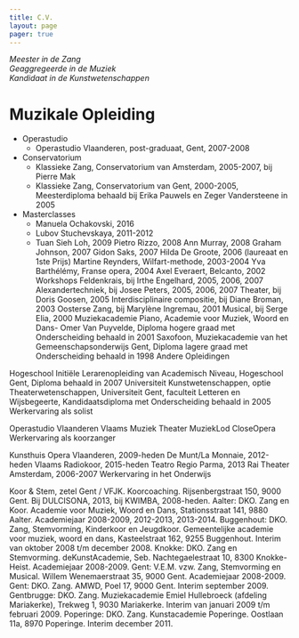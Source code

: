 ```yaml
---
title: C.V. 
layout: page 
pager: true
---
```


*Meester in de Zang*  
*Geaggregeerde in de Muziek*  
*Kandidaat in de Kunstwetenschappen*  

# Muzikale Opleiding

* Operastudio
    * Operastudio Vlaanderen, post-graduaat, Gent, 2007-2008
* Conservatorium
    * Klassieke Zang, Conservatorium van Amsterdam, 2005-2007, bij Pierre Mak
    * Klassieke Zang, Conservatorium van Gent, 2000-2005, Meesterdiploma behaald bij Erika Pauwels en Zeger Vandersteene in 2005
* Masterclasses
    * Manuela Ochakovski, 2016
    * Lubov Stuchevskaya, 2011-2012
    * Tuan Sieh Loh, 2009
Pietro Rizzo, 2008
Ann Murray, 2008
Graham Johnson, 2007
Gidon Saks, 2007
Hilda De Groote, 2006 (laureaat en 1ste Prijs)
Martine Reynders, Wilfart-methode, 2003-2004
Yva Barthélémy, Franse opera, 2004
Axel Everaert, Belcanto, 2002
Workshops
Feldenkrais, bij Irthe Engelhard, 2005, 2006, 2007
Alexandertechniek, bij Josee Peters, 2005, 2006, 2007
Theater, bij Doris Goosen, 2005
Interdisciplinaire compositie, bij Diane Broman, 2003
Oosterse Zang, bij Marylène Ingremau, 2001
Musical, bij Serge Elia, 2000
Muziekacademie
Piano, Academie voor Muziek, Woord en Dans- Omer Van Puyvelde, Diploma hogere graad met Onderscheiding behaald in 2001
Saxofoon, Muziekacademie van het Gemeenschapsonderwijs Gent, Diploma lagere graad met Onderscheiding behaald in 1998
Andere Opleidingen

Hogeschool
Initiële Lerarenopleiding van Academisch Niveau, Hogeschool Gent, Diploma behaald in 2007
Universiteit
Kunstwetenschappen, optie Theaterwetenschappen, Universiteit Gent, faculteit Letteren en Wijsbegeerte, Kandidaatsdiploma met Onderscheiding behaald in 2005
Werkervaring als solist

Operastudio Vlaanderen
Vlaams Muziek Theater
MuziekLod
CloseOpera
Werkervaring als koorzanger

Kunsthuis Opera Vlaanderen, 2009-heden
De Munt/La Monnaie, 2012-heden
Vlaams Radiokoor, 2015-heden
Teatro Regio Parma, 2013
Rai Theater Amsterdam, 2006-2007
Werkervaring in het Onderwijs

Koor & Stem, zetel Gent / VFJK. Koorcoaching. Rijsenbergstraat 150, 9000 Gent. Bij DULCISONA, 2013, bij KWIMBA, 2008-heden.
Aalter: DKO. Zang en Koor. Academie voor Muziek, Woord en Dans, Stationsstraat 141, 9880 Aalter. Academiejaar 2008-2009, 2012-2013, 2013-2014.
Buggenhout: DKO. Zang, Stemvorming, Kinderkoor en Jeugdkoor. Gemeentelijke academie voor muziek, woord en dans, Kasteelstraat 162, 9255 Buggenhout. Interim van oktober 2008 t/m december 2008.
Knokke: DKO. Zang en Stemvorming. deKunstAcademie, Seb. Nachtegaelestraat 10, 8300 Knokke-Heist. Academiejaar 2008-2009.
Gent: V.E.M. vzw. Zang, Stemvorming en Musical. Willem Wenemaerstraat 35, 9000 Gent. Academiejaar 2008-2009.
Gent: DKO. Zang. AMWD, Poel 17, 9000 Gent. Interim september 2009.
Gentbrugge: DKO. Zang. Muziekacademie Emiel Hullebroeck (afdeling Mariakerke), Trekweg 1, 9030 Mariakerke. Interim van januari 2009 t/m februari 2009.
Poperinge: DKO. Zang. Kunstacademie Poperinge. Oostlaan 11a, 8970 Poperinge. Interim december 2011.
